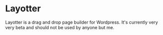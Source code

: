 # Layotter

Layotter is a drag and drop page builder for Wordpress. It's currently very very beta and should not be used by anyone but me.
